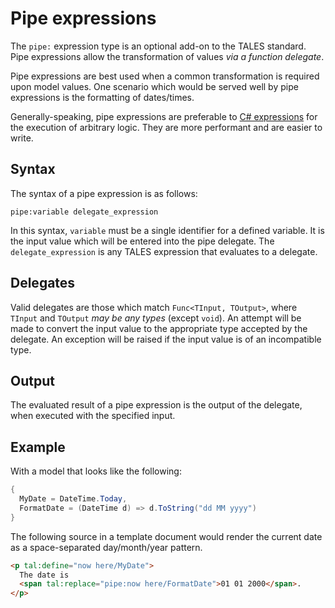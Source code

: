 # Pipe expressions

The `pipe:` expression type is an optional add-on to the TALES standard. Pipe expressions allow the transformation of values *via a function delegate*.

Pipe expressions are best used when a common transformation is required upon model values.
One scenario which would be served well by pipe expressions is the formatting of dates/times.

Generally-speaking, pipe expressions are preferable to [C# expressions] for the execution of arbitrary logic.
They are more performant and are easier to write.

[C# expressions]: CSharpExpressions.md

## Syntax

The syntax of a pipe expression is as follows:

```text
pipe:variable delegate_expression
```

In this syntax, `variable` must be a single identifier for a defined variable.
It is the input value which will be entered into the pipe delegate.
The `delegate_expression` is any TALES expression that evaluates to a delegate.

## Delegates

Valid delegates are those which match `Func<TInput, TOutput>`, where `TInput` and `TOutput` *may be any types* (except `void`).
An attempt will be made to convert the input value to the appropriate type accepted by the delegate.
An exception will be raised if the input value is of an incompatible type.

## Output

The evaluated result of a pipe expression is the output of the delegate, when executed with the specified input.

## Example

With a model that looks like the following:

```csharp
{
  MyDate = DateTime.Today,
  FormatDate = (DateTime d) => d.ToString("dd MM yyyy")
}
```

The following source in a template document would render the current date as a space-separated day/month/year pattern.

```html
<p tal:define="now here/MyDate">
  The date is
  <span tal:replace="pipe:now here/FormatDate">01 01 2000</span>.
</p>
```